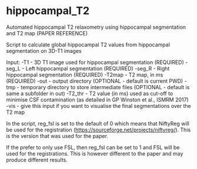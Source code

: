 # hippocampal_T2
Automated hippocampal T2 relaxometry using hippocampal segmentation and T2 map (PAPER REFERENCE)

Script to calculate global hippocampal T2 values from hippocampal segmentation on 3D-T1 images

Input:
-T1     - 3D T1 image used for hippocampal segmentation (REQUIRED)
-seg_L  - Left hippocampal segmentation (REQUIRED)
-seg_R  - Right hippocampal segmentation (REQUIRED)
-T2map  - T2 map, in ms (REQUIRED)
-out    - output directory (OPTIONAL - default is current PWD)
-tmp    - temporary directory to store intermediate files (OPTIONAL - default is same a subfolder in out)
-T2_thr - T2 value (in ms) used as cut-off to minimise CSF contamination (as detailed in GP Winston et al., ISMRM 2017)
-vis    - give this input if you want to visualise the final segmentations over the T2 map

In the script, reg_fsl is set to the default of 0 which means that NiftyReg will be used for the registration (https://sourceforge.net/projects/niftyreg/). This is the version that was used for the paper.

If the prefer to only use FSL, then reg_fsl can be set to 1 and FSL will be used for the registrations. This is however different to the paper and may produce different results.
